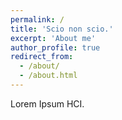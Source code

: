 ```yaml
---
permalink: /
title: 'Scio non scio.'
excerpt: 'About me'
author_profile: true
redirect_from:
  - /about/
  - /about.html
---
```


Lorem Ipsum HCI.
